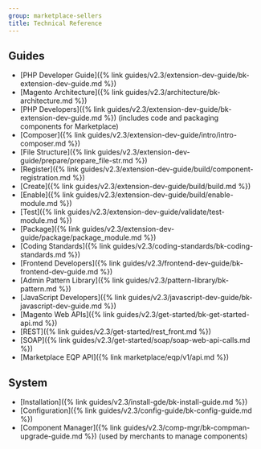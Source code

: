 ```yaml
---
group: marketplace-sellers
title: Technical Reference
---
```


## Guides

- [PHP Developer Guide]({% link guides/v2.3/extension-dev-guide/bk-extension-dev-guide.md %})
- [Magento Architecture]({% link guides/v2.3/architecture/bk-architecture.md %})
- [PHP Developers]({% link guides/v2.3/extension-dev-guide/bk-extension-dev-guide.md %}) (includes code and packaging components for Marketplace)
- [Composer]({% link guides/v2.3/extension-dev-guide/intro/intro-composer.md %})
- [File Structure]({% link guides/v2.3/extension-dev-guide/prepare/prepare_file-str.md %})
- [Register]({% link guides/v2.3/extension-dev-guide/build/component-registration.md %})
- [Create]({% link guides/v2.3/extension-dev-guide/build/build.md %})
- [Enable]({% link guides/v2.3/extension-dev-guide/build/enable-module.md %})
- [Test]({% link guides/v2.3/extension-dev-guide/validate/test-module.md %})
- [Package]({% link guides/v2.3/extension-dev-guide/package/package_module.md %})
- [Coding Standards]({% link guides/v2.3/coding-standards/bk-coding-standards.md %})
- [Frontend Developers]({% link guides/v2.3/frontend-dev-guide/bk-frontend-dev-guide.md %})
- [Admin Pattern Library]({% link guides/v2.3/pattern-library/bk-pattern.md %})
- [JavaScript Developers]({% link guides/v2.3/javascript-dev-guide/bk-javascript-dev-guide.md %})
- [Magento Web APIs]({% link guides/v2.3/get-started/bk-get-started-api.md %})
- [REST]({% link guides/v2.3/get-started/rest_front.md %})
- [SOAP]({% link guides/v2.3/get-started/soap/soap-web-api-calls.md %})
- [Marketplace EQP API]({% link marketplace/eqp/v1/api.md %})

## System

- [Installation]({% link guides/v2.3/install-gde/bk-install-guide.md %})
- [Configuration]({% link guides/v2.3/config-guide/bk-config-guide.md %})
- [Component Manager]({% link guides/v2.3/comp-mgr/bk-compman-upgrade-guide.md %}) (used by merchants to manage components)
